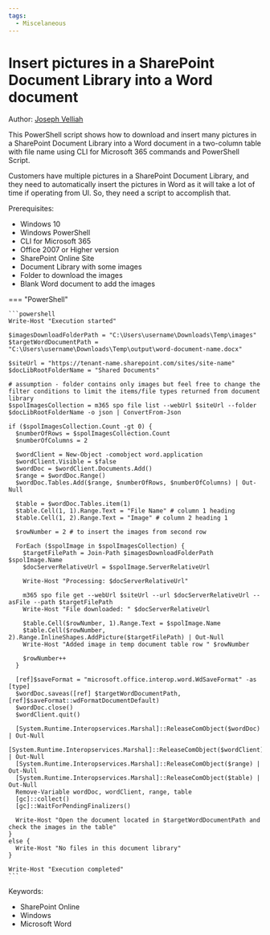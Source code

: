 ```yaml
---
tags:
  - Miscelaneous
---
```


# Insert pictures in a SharePoint Document Library into a Word document

Author: [Joseph Velliah](https://sprider.blog/insert-pictures-in-a-sharepoint-document-library-into-a-word-document)

This PowerShell script shows how to download and insert many pictures in a SharePoint Document Library into a Word document in a two-column table with file name using CLI for Microsoft 365 commands and PowerShell Script.

Customers have multiple pictures in a SharePoint Document Library, and they need to automatically insert the pictures in Word as it will take a lot of time if operating from UI. So, they need a script to accomplish that.

Prerequisites:

- Windows 10
- Windows PowerShell
- CLI for Microsoft 365
- Office 2007 or Higher version
- SharePoint Online Site
- Document Library with some images
- Folder to download the images
- Blank Word document to add the images

=== "PowerShell"

    ```powershell
    Write-Host "Execution started"

    $imagesDownloadFolderPath = "C:\Users\username\Downloads\Temp\images"
    $targetWordDocumentPath = "C:\Users\username\Downloads\Temp\output\word-document-name.docx"

    $siteUrl = "https://tenant-name.sharepoint.com/sites/site-name"
    $docLibRootFolderName = "Shared Documents"

    # assumption - folder contains only images but feel free to change the filter conditions to limit the items/file types returned from document library
    $spolImagesCollection = m365 spo file list --webUrl $siteUrl --folder $docLibRootFolderName -o json | ConvertFrom-Json

    if ($spolImagesCollection.Count -gt 0) {
      $numberOfRows = $spolImagesCollection.Count
      $numberOfColumns = 2

      $wordClient = New-Object -comobject word.application
      $wordClient.Visible = $false
      $wordDoc = $wordClient.Documents.Add()
      $range = $wordDoc.Range()
      $wordDoc.Tables.Add($range, $numberOfRows, $numberOfColumns) | Out-Null

      $table = $wordDoc.Tables.item(1)
      $table.Cell(1, 1).Range.Text = "File Name" # column 1 heading
      $table.Cell(1, 2).Range.Text = "Image" # column 2 heading 1

      $rowNumber = 2 # to insert the images from second row

      ForEach ($spolImage in $spolImagesCollection) {
        $targetFilePath = Join-Path $imagesDownloadFolderPath $spolImage.Name
        $docServerRelativeUrl = $spolImage.ServerRelativeUrl

        Write-Host "Processing: $docServerRelativeUrl"

        m365 spo file get --webUrl $siteUrl --url $docServerRelativeUrl --asFile --path $targetFilePath
        Write-Host "File downloaded: " $docServerRelativeUrl

        $table.Cell($rowNumber, 1).Range.Text = $spolImage.Name
        $table.Cell($rowNumber, 2).Range.InlineShapes.AddPicture($targetFilePath) | Out-Null
        Write-Host "Added image in temp document table row " $rowNumber

        $rowNumber++
      }

      [ref]$saveFormat = "microsoft.office.interop.word.WdSaveFormat" -as [type]
      $wordDoc.saveas([ref] $targetWordDocumentPath, [ref]$saveFormat::wdFormatDocumentDefault)
      $wordDoc.close()
      $wordClient.quit()

      [System.Runtime.Interopservices.Marshal]::ReleaseComObject($wordDoc) | Out-Null
      [System.Runtime.Interopservices.Marshal]::ReleaseComObject($wordClient) | Out-Null
      [System.Runtime.Interopservices.Marshal]::ReleaseComObject($range) | Out-Null
      [System.Runtime.Interopservices.Marshal]::ReleaseComObject($table) | Out-Null
      Remove-Variable wordDoc, wordClient, range, table
      [gc]::collect()
      [gc]::WaitForPendingFinalizers()

      Write-Host "Open the document located in $targetWordDocumentPath and check the images in the table"
    }
    else {
      Write-Host "No files in this document library"
    }

    Write-Host "Execution completed"
    ```

Keywords:

- SharePoint Online
- Windows
- Microsoft Word

